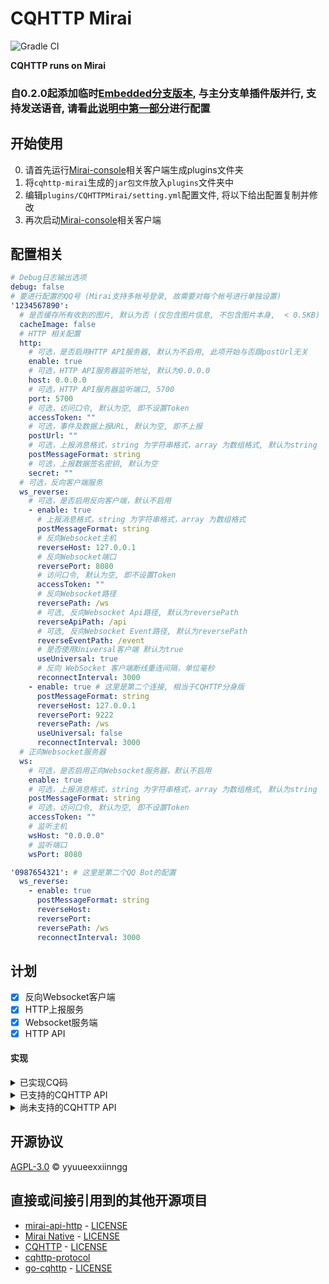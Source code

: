 # CQHTTP Mirai

![Gradle CI](https://github.com/yyuueexxiinngg/cqhttp-mirai/workflows/Gradle%20CI/badge.svg)

__CQHTTP runs on Mirai__

### 自0.2.0起添加临时[Embedded分支版本](https://github.com/yyuueexxiinngg/cqhttp-mirai/tree/embedded), 与主分支单插件版并行, 支持发送语音, 请看[此说明中第一部分](https://github.com/yyuueexxiinngg/cqhttp-mirai/tree/embedded)进行配置

## 开始使用
0. 请首先运行[Mirai-console](https://github.com/mamoe/mirai-console)相关客户端生成plugins文件夹
1. 将`cqhttp-mirai`生成的`jar包文件`放入`plugins`文件夹中
2. 编辑`plugins/CQHTTPMirai/setting.yml`配置文件, 将以下给出配置复制并修改
3. 再次启动[Mirai-console](https://github.com/mamoe/mirai-console)相关客户端

## 配置相关

```yaml
# Debug日志输出选项
debug: false
# 要进行配置的QQ号 (Mirai支持多帐号登录, 故需要对每个帐号进行单独设置)
'1234567890':
  # 是否缓存所有收到的图片, 默认为否 (仅包含图片信息, 不包含图片本身,  < 0.5KB)
  cacheImage: false
  # HTTP 相关配置
  http:
    # 可选，是否启用HTTP API服务器, 默认为不启用, 此项开始与否跟postUrl无关
    enable: true
    # 可选，HTTP API服务器监听地址, 默认为0.0.0.0
    host: 0.0.0.0
    # 可选，HTTP API服务器监听端口, 5700
    port: 5700
    # 可选，访问口令, 默认为空, 即不设置Token
    accessToken: ""
    # 可选，事件及数据上报URL, 默认为空, 即不上报
    postUrl: ""
    # 可选，上报消息格式，string 为字符串格式，array 为数组格式, 默认为string
    postMessageFormat: string
    # 可选，上报数据签名密钥, 默认为空
    secret: ""
  # 可选，反向客户端服务
  ws_reverse:
    # 可选，是否启用反向客户端，默认不启用
    - enable: true
      # 上报消息格式，string 为字符串格式，array 为数组格式
      postMessageFormat: string
      # 反向Websocket主机
      reverseHost: 127.0.0.1
      # 反向Websocket端口
      reversePort: 8080
      # 访问口令, 默认为空, 即不设置Token
      accessToken: ""
      # 反向Websocket路径
      reversePath: /ws
      # 可选, 反向Websocket Api路径, 默认为reversePath
      reverseApiPath: /api
      # 可选, 反向Websocket Event路径, 默认为reversePath
      reverseEventPath: /event
      # 是否使用Universal客户端 默认为true
      useUniversal: true
      # 反向 WebSocket 客户端断线重连间隔，单位毫秒
      reconnectInterval: 3000
    - enable: true # 这里是第二个连接, 相当于CQHTTP分身版
      postMessageFormat: string
      reverseHost: 127.0.0.1
      reversePort: 9222
      reversePath: /ws
      useUniversal: false
      reconnectInterval: 3000
  # 正向Websocket服务器
  ws:
    # 可选，是否启用正向Websocket服务器，默认不启用
    enable: true
    # 可选，上报消息格式，string 为字符串格式，array 为数组格式, 默认为string
    postMessageFormat: string
    # 可选，访问口令, 默认为空, 即不设置Token
    accessToken: ""
    # 监听主机
    wsHost: "0.0.0.0"
    # 监听端口
    wsPort: 8080

'0987654321': # 这里是第二个QQ Bot的配置
  ws_reverse:
    - enable: true
      postMessageFormat: string
      reverseHost: 
      reversePort: 
      reversePath: /ws
      reconnectInterval: 3000
```

## 计划

- [x] 反向Websocket客户端
- [x] HTTP上报服务
- [x] Websocket服务端
- [x] HTTP API

#### 实现
<details>
<summary>已实现CQ码</summary>

- [CQ:at]
- [CQ:image]
- [CQ:record] # 目前仅[Embedded版本](https://github.com/yyuueexxiinngg/cqhttp-mirai/tree/embedded)支持
- [CQ:face]
- [CQ:emoji]
- [CQ:share]
- [CQ:contact]
- [CQ:music]
- [CQ:shake]
- [CQ:poke]
- [CQ:xml]
- [CQ:json]

</details>

<details>
<summary>已支持的CQHTTP API</summary>

#### 特别注意, 很多信息Mirai不支持获取, 如群成员的年龄、性别等, 为保证兼容性, 这些项已用`Unknown`, `0`之类的信息填充占位

| API                      | 功能                                                         | 备注                        |
| ------------------------ | ------------------------------------------------------------ | -------------------------- |
| /send_private_msg        | [发送私聊消息](https://github.com/richardchien/cqhttp-protocol/blob/master/specs/api/public.md#send_private_msg-发送私聊消息) | |
| /send_group_msg          | [发送群消息](https://github.com/richardchien/cqhttp-protocol/blob/master/specs/api/public.md#send_group_msg-发送群消息) | |
| /send_msg                | [发送消息](https://github.com/richardchien/cqhttp-protocol/blob/master/specs/api/public.md#send_msg-发送消息) | (不包含讨论组消息) |
| /delete_msg              | [撤回信息](https://github.com/richardchien/cqhttp-protocol/blob/master/specs/api/public.md#delete_msg-撤回消息) | |
| /set_group_kick          | [群组T人](https://github.com/richardchien/cqhttp-protocol/blob/master/specs/api/public.md#set_group_kick-群组踢人) | |
| /set_group_ban           | [群组单人禁言](https://github.com/richardchien/cqhttp-protocol/blob/master/specs/api/public.md#set_group_ban-群组单人禁言) | |
| /set_group_whole_ban     | [群组全员禁言](https://github.com/richardchien/cqhttp-protocol/blob/master/specs/api/public.md#set_group_whole_ban-群组全员禁言) | |
| /set_group_card          | [设置群名片(群备注)](https://github.com/richardchien/cqhttp-protocol/blob/master/specs/api/public.md#set_group_card-设置群名片（群备注）) | |
| /set_group_leave         | [退出群组](https://github.com/richardchien/cqhttp-protocol/blob/master/specs/api/public.md#set_group_leave-退出群组) | |
| /set_group_special_title | [设置群组专属头衔](https://github.com/richardchien/cqhttp-protocol/blob/master/specs/api/public.md#set_group_special_title-设置群组专属头衔) | |
| /set_friend_add_request  | [处理加好友请求](https://github.com/richardchien/cqhttp-protocol/blob/master/specs/api/public.md#set_friend_add_request-处理加好友请求) | |
| /set_group_add_request   | [处理加群请求/邀请](https://github.com/richardchien/cqhttp-protocol/blob/master/specs/api/public.md#set_group_add_request-处理加群请求／邀请) | |
| /get_login_info          | [获取登录号信息](https://github.com/richardchien/cqhttp-protocol/blob/master/specs/api/public.md#get_login_info-获取登录号信息) | |
| /get_friend_list         | [获取好友列表](https://github.com/richardchien/cqhttp-protocol/blob/master/specs/api/public.md#get_friend_list-获取好友列表) | |
| /get_group_list          | [获取群列表](https://github.com/richardchien/cqhttp-protocol/blob/master/specs/api/public.md#get_group_list-获取群列表) | |
| /get_group_info          | [获取群信息](https://github.com/richardchien/cqhttp-protocol/blob/master/specs/api/public.md#get_group_info-获取群信息) | |
| /get_group_member_info   | [获取群成员信息](https://github.com/richardchien/cqhttp-protocol/blob/master/specs/api/public.md#get_group_member_info-获取群成员信息) | |
| /get_group_member_list   | [获取群成员列表](https://github.com/richardchien/cqhttp-protocol/blob/master/specs/api/public.md#get_group_member_list-获取群成员列表) | |
| /can_send_image          | [检查是否可以发送图片](https://github.com/richardchien/cqhttp-protocol/blob/master/specs/api/public.md#can_send_image-检查是否可以发送图片) | (恒为true) |
| /can_send_record         | [检查是否可以发送语音](https://github.com/richardchien/cqhttp-protocol/blob/master/specs/api/public.md#can_send_record-检查是否可以发送语音) | |
| /get_status              | [获取插件运行状态](https://github.com/richardchien/cqhttp-protocol/blob/master/specs/api/public.md#get_status-获取插件运行状态) | (不完全支持, 仅返回`online`和`good`两项) |
| /get_version_info        | [获取 酷Q 及 CQHTTP插件的版本信息](https://github.com/richardchien/cqhttp-protocol/blob/master/specs/api/public.md#get_version_info-获取-酷q-及-cqhttp-插件的版本信息) | |
| /set_group_name          | 设置群组名(拓展API)                                         |

</details>

<details>
<summary>尚未支持的CQHTTP API</summary>

| API                      | 功能                                                         | 备注                        |
| ------------------------ | ------------------------------------------------------------ | -------------------------- |
| /get_image               | [获取图片](https://github.com/richardchien/cqhttp-protocol/blob/master/specs/api/public.md#get_image-获取图片) | |
| /get_record              | [获取语音](https://github.com/richardchien/cqhttp-protocol/blob/master/specs/api/public.md#get_record-获取语音) | |
| /send_discuss_msg        | [发送讨论组消息](https://github.com/richardchien/cqhttp-protocol/blob/master/specs/api/public.md#send_discuss_msg-发送讨论组消息) | 已无讨论组 |
| /set_discuss_leave       | [退出讨论组](https://github.com/richardchien/cqhttp-protocol/blob/master/specs/api/public.md#set_discuss_leave-退出讨论组) | 已无讨论组 |
| /get_stranger_info       | [获取陌生人信息](https://github.com/richardchien/cqhttp-protocol/blob/master/specs/api/public.md#get_stranger_info-获取陌生人信息) | |
| /set_group_anonymous_ban | [群组匿名用户禁言](https://github.com/richardchien/cqhttp-protocol/blob/master/specs/api/public.md#set_group_anonymous_ban-群组匿名用户禁言) | |
| /set_group_admin         | [群组设置管理员](https://github.com/richardchien/cqhttp-protocol/blob/master/specs/api/public.md#set_group_admin-群组设置管理员) | |
| /send_like               | [发送好友赞](https://github.com/richardchien/cqhttp-protocol/blob/master/specs/api/public.md#end_like-发送好友赞) | Mirai不会支持 |
| /get_cookies             | [获取 Cookies](https://github.com/richardchien/cqhttp-protocol/blob/master/specs/api/public.md#get_cookies-获取-cookies) | Mirai不会支持 |
| /get_csrf_token          | [获取 CSRF Token](https://github.com/richardchien/cqhttp-protocol/blob/master/specs/api/public.md#get_csrf_token-获取-csrf-token) | Mirai不会支持 |
| /get_credentials         | [获取 QQ 相关接口凭证](https://github.com/richardchien/cqhttp-protocol/blob/master/specs/api/public.md#get_credentials-获取-qq-相关接口凭证) | Mirai不会支持 |
| /set_restart_plugin      | [重启 CQHTTP](https://github.com/richardchien/cqhttp-protocol/blob/master/specs/api/public.md#set_restart_plugin-重启-cqhttp) | |
| /clean_data_dir          | [清理数据目录](https://github.com/richardchien/cqhttp-protocol/blob/master/specs/api/public.md#clean_data_dir-清理数据目录) | |
| /clean_plugin_log        | [清理日志](https://github.com/richardchien/cqhttp-protocol/blob/master/specs/api/public.md#clean_plugin_log-清理日志) | |

</details>

## 开源协议

[AGPL-3.0](LICENSE) © yyuueexxiinngg

## 直接或间接引用到的其他开源项目

- [mirai-api-http](https://github.com/mamoe/mirai-api-http) -  [LICENSE](https://github.com/mamoe/mirai-api-http/blob/master/LICENSE)
- [Mirai Native](https://github.com/iTXTech/mirai-native)  -  [LICENSE](https://github.com/iTXTech/mirai-native/blob/master/LICENSE)
- [CQHTTP](https://github.com/richardchien/coolq-http-api) -  [LICENSE](https://github.com/richardchien/coolq-http-api/blob/master/LICENSE)
- [cqhttp-protocol](https://github.com/richardchien/cqhttp-protocol) 
- [go-cqhttp](https://github.com/Mrs4s/go-cqhttp)  -  [LICENSE](https://github.com/Mrs4s/go-cqhttp/blob/master/LICENSE)
